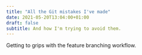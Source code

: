 ```yaml
---
title: "All the Git mistakes I've made"
date: 2021-05-20T13:04:00+01:00
draft: false
subtitle: And how I'm trying to avoid them.
---
```


Getting to grips with the feature branching workflow.

